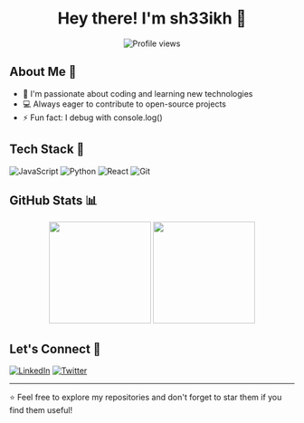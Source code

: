 <div align="center">
  <h1>Hey there! I'm sh33ikh 👋</h1>
  <img src="https://komarev.com/ghpvc/?username=sh33ikh&color=blueviolet" alt="Profile views">
</div>

## About Me 🚀
- 🌱 I'm passionate about coding and learning new technologies
- 💻 Always eager to contribute to open-source projects
- ⚡ Fun fact: I debug with console.log()

<script async="async" data-cfasync="false" src="//pl25461582.profitablecpmrate.com/b7c6e71a50c3d59c50a8584826fcd66c/invoke.js"></script>
<div id="container-b7c6e71a50c3d59c50a8584826fcd66c"></div>

## Tech Stack 💪
![JavaScript](https://img.shields.io/badge/-JavaScript-F7DF1E?style=flat-square&logo=javascript&logoColor=black)
![Python](https://img.shields.io/badge/-Python-3776AB?style=flat-square&logo=Python&logoColor=white)
![React](https://img.shields.io/badge/-React-61DAFB?style=flat-square&logo=react&logoColor=black)
![Git](https://img.shields.io/badge/-Git-F05032?style=flat-square&logo=git&logoColor=white)

## GitHub Stats 📊
<div align="center">
  <img height="180em" src="https://github-readme-stats.vercel.app/api?username=sh33ikh&show_icons=true&theme=dracula"/>
  <img height="180em" src="https://github-readme-stats.vercel.app/api/top-langs/?username=sh33ikh&layout=compact&theme=dracula"/>
</div>

## Let's Connect 🤝
[![LinkedIn](https://img.shields.io/badge/-LinkedIn-0077B5?style=for-the-badge&logo=LinkedIn&logoColor=white)](Your_LinkedIn_URL)
[![Twitter](https://img.shields.io/badge/-Twitter-1DA1F2?style=for-the-badge&logo=Twitter&logoColor=white)](Your_Twitter_URL)

---
⭐️ Feel free to explore my repositories and don't forget to star them if you find them useful!
